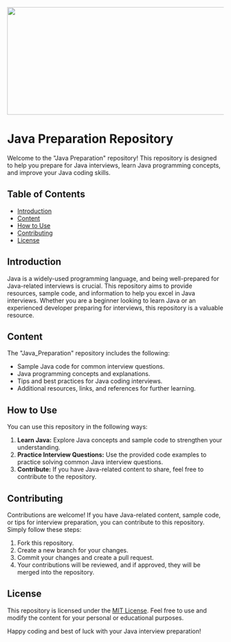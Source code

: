 <img src="https://encrypted-tbn0.gstatic.com/images?q=tbn:ANd9GcQhvwqTX469CqS-xXjLY42TAwcXhJ3OnpmIRg&usqp=CAU" width="1000" height="250">

# Java Preparation Repository

Welcome to the "Java Preparation" repository! This repository is designed to help you prepare for Java interviews, learn Java programming concepts, and improve your Java coding skills.

## Table of Contents
- [Introduction](#introduction)
- [Content](#content)
- [How to Use](#how-to-use)
- [Contributing](#contributing)
- [License](#license)

## Introduction

Java is a widely-used programming language, and being well-prepared for Java-related interviews is crucial. This repository aims to provide resources, sample code, and information to help you excel in Java interviews. Whether you are a beginner looking to learn Java or an experienced developer preparing for interviews, this repository is a valuable resource.

## Content

The "Java_Preparation" repository includes the following:
- Sample Java code for common interview questions.
- Java programming concepts and explanations.
- Tips and best practices for Java coding interviews.
- Additional resources, links, and references for further learning.

## How to Use

You can use this repository in the following ways:
1. **Learn Java:** Explore Java concepts and sample code to strengthen your understanding.
2. **Practice Interview Questions:** Use the provided code examples to practice solving common Java interview questions.
3. **Contribute:** If you have Java-related content to share, feel free to contribute to the repository.

## Contributing

Contributions are welcome! If you have Java-related content, sample code, or tips for interview preparation, you can contribute to this repository. Simply follow these steps:
1. Fork this repository.
2. Create a new branch for your changes.
3. Commit your changes and create a pull request.
4. Your contributions will be reviewed, and if approved, they will be merged into the repository.

## License

This repository is licensed under the [MIT License](LICENSE). Feel free to use and modify the content for your personal or educational purposes.

Happy coding and best of luck with your Java interview preparation!

